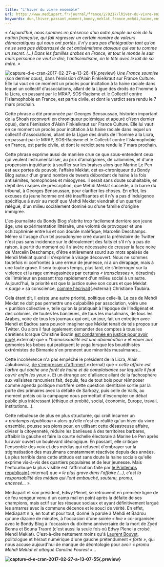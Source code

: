 ```yaml
---
title: "L’hiver du vivre ensemble"
url: https://www.mediapart.fr/journal/france/270217/lhiver-du-vivre-ensemble?page_article=1
keywords: dun,lhiver,passant,moment,bondy,meklat,france,mehdi,haine,ensemble,dune,vivre,ny
---
```

*« Aujourd'hui, nous sommes en présence d'un autre peuple au sein de la nation française, qui fait régresser un certain nombre de valeurs démocratiques qui nous ont portés. Il n'y aura pas d'intégration tant qu'on ne se sera pas débarrassé de cet antisémitisme atavique qui est tu comme un secret. (...) Dans les familles arabes en France, et tout le monde le sait mais personne ne veut le dire, l'antisémitisme, on le tète avec le lait de sa mère. »*

![capture-d-e-cran-2017-02-27-a-13-26-41](https://static.mediapart.fr/etmagine/default/files/2017/02/27/capture-d-e-cran-2017-02-27-a-13-26-41.jpg?width=94&height=146&width_format=pixel&height_format=pixel){.preview} *Une France soumise* (son dernier opus), dans l\'émission d\'Alain Finkielkraut sur France Culture. Elle lui vaut en ce moment un procès pour incitation à la haine raciale dans lequel un collectif d\'associations, allant de la Ligue des droits de l'homme à la Licra, en passant par le MRAP, SOS-Racisme et le Collectif contre l'islamophobie en France, est partie civile, et dont le verdict sera rendu le 7 mars prochain.

Cette phrase a été prononcée par Georges Bensoussan, historien important de la Shoah reconverti en chroniqueur polémique et apeuré d'(son dernier opus), dans l\'émission d\'Alain Finkielkraut sur France Culture. Elle lui vaut en ce moment un procès pour incitation à la haine raciale dans lequel un collectif d\'associations, allant de la Ligue des droits de l'homme à la Licra, en passant par le MRAP, SOS-Racisme et le Collectif contre l'islamophobie en France, est partie civile, et dont le verdict sera rendu le 7 mars prochain.

Cette phrase exprime aussi de manière crue ce que sous-entendent ceux qui veulent instrumentaliser, au prix d'amalgames, de calomnies, et d'une propension inquiétante à souffler sur les braises alors que Marine Le Pen est aux portes du pouvoir, l'affaire Meklat, cet ex-chroniqueur du Bondy Blog auteur d\'un grand nombre de tweets débordant de haine à la fois antisémites, homophobes et misogynes. Il serait sans doute souhaitable, en dépit des risques de prescription, que Mehdi Meklat succède, à la barre du tribunal, à Georges Bensoussan, pour clarifier les choses. En effet, les excuses du jeune homme ont été insuffisantes et il n'y a pas d'indulgence spécifique à avoir au motif que Mehdi Meklat viendrait d'un quartier relégué, d'un milieu socialement dominé ou d'une famille d'origine immigrée.

L'ex-journaliste du Bondy Blog s'abrite trop facilement derrière son jeune âge, une expérimentation littéraire, une volonté de provoquer et une schizophrénie entre lui et son double maléfique, Marcelin Deschamps. Même si l'usage d'un tel pseudonyme créé durant la préhistoire de Twitter n'est pas sans incidence sur le déroulement des faits et s'il n'y a pas de raison, à partir du moment où il s'avère nécessaire de creuser la face noire de Marcelin Deschamps, d'être entièrement sourd aux mots apaisés de Mehdi Meklat quand il s'exprime à visage découvert. Nous ne sommes toutefois ni confrontés à une erreur de jeunesse, ni à un dérapage, mais à une faute grave. Il sera toujours temps, plus tard, de s'interroger sur la violence et la rage emmagasinées par certains *« transclasses »*, déracinés de l'intérieur en passant trop rapidement d'un milieu social à un autre. Aujourd\'hui, la priorité est que la justice suive son cours et que Meklat *« purge »* sa conscience, [comme l'écrivait](https://m.facebook.com/ChristianeTaubira/posts/1384167781656367){.external} Christiane Taubira.

Cela étant dit, il existe une autre priorité, politique celle-là. Le cas de Mehdi Meklat ne doit pas permettre une culpabilité par association, voire une « punition collective », telle qu'on la pratiquait à l'époque de l'indigénat et des colonies, de toutes les banlieues, de tous les musulmans, de tous les Arabes, voire de tous les journaux qui ont, un jour, fait un entretien avec Mehdi et Badrou sans pouvoir imaginer que Meklat tenait de tels propos sur Twitter. Ou alors il faut également demander des comptes à tous les chrétiens lorsque Christine Boutin [est condamnée en justice pour avoir jugé](http://yagg.com/2016/11/02/lhomosexualite-est-une-abomination-christine-boutin-condamnee-en-appel/){.external} que *« l'homosexualité est une abomination »* et vouer aux gémonies les bobos qui pratiquent le yoga lorsque les bouddhistes extrémistes de Birmanie s'en prennent aux minorités musulmanes...

Cette incohérence n'a pas empêché le président de la Licra, Alain Jakubowicz, [de s'empresser d'affirmer](http://alainjakubowicz.fr/index.php/2017/02/23/mehdi-meklat-haine-complaisance/){.external} que *« cette affaire est l'arbre qui cache une forêt de haine et de complaisance sur laquelle il faut ouvrir enfin les yeux »*. Et un étrange arc d'alliance allant de la fachosphère aux vallsistes rancuniers fait, depuis, feu de tout bois pour réimposer comme agenda politique mortifère cette question identitaire sortie par la porte des primaires avec la défaite de Sarkozy, puis celle de Valls, au moment précis où la campagne nous permettait d'escompter un débat public plus intéressant (éthique et probité, social, économie, Europe, travail, institutions...).

Cette nébuleuse de plus en plus structurée, qui croit incarner un *« printemps républicain »* alors qu'elle n'est en réalité qu'un hiver du vivre ensemble, pousse ses pions pour, en utilisant cette désastreuse affaire, diviser la citoyenneté, réduire les banlieues à des territoires barbares, affaiblir la gauche et faire la courte échelle électorale à Marine Le Pen après lui avoir ouvert un boulevard idéologique. En passant, elle critique l'ensemble des voix et des médias qui refusent d'embrayer sur la stigmatisation des musulmans constamment réactivée depuis des années. Le plus terrible dans cette attitude est sans doute la haine sociale qu'elle exprime vis-à-vis des quartiers populaires et de leur jeunesse. Mais l'entourloupe la plus visible est l'affirmation faite par [le Printemps républicain](https://medium.com/printemps-r%C3%A9publicain/ce-que-nous-dit-laffaire-mehdi-meklat-4ea7b5d330ff#.w6jhbxhrw){.external} que *« le plus grave dans l'affaire (...), c'est la responsabilité des médias qui l'ont embauché, soutenu, promu, encensé... ».*

Mediapart et son président, Edwy Plenel, se retrouvent en première ligne de ce feu vengeur venu d'un camp mal en point après la défaite de ses champions, mais actif sur les réseaux sociaux et ayant définitivement largué les amarres avec la commune décence et le souci de vérité. En effet, Mediapart n'a, en tout et pour tout, donné la parole à Mehdi et Badrou qu'une dizaine de minutes, à l'occasion d'une soirée *« live »* co-organisée avec le Bondy Blog à l'occasion du dixième anniversaire de la mort de Zyed Benna et Bouna Traoré (c'est aussi la seule fois où Edwy Plenel a croisé Mehdi Meklat). C'est-à-dire nettement moins qu'à [Laurent Bouvet](https://www.mediapart.fr/journal/france/040512/mediapart-2012-la-gauche-et-le-peuple), politologue et héraut numérique d'une gauche prétendument *« forte »*, qui nous accuse aujourd'hui de manque de déontologie pour avoir *« promu Mehdi Meklat et attaqué Caroline Fourest »...*

**![capture-d-e-cran-2017-02-27-a-13-07-55](https://static.mediapart.fr/etmagine/default/files/2017/02/27/capture-d-e-cran-2017-02-27-a-13-07-55.jpg?width=593&height=176&width_format=pixel&height_format=pixel){.preview}**
